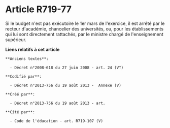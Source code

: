 # Article R719-77

Si le budget n'est pas exécutoire le 1er mars de l'exercice, il est arrêté par le recteur d'académie, chancelier des
universités, ou, pour les établissements qui lui sont directement rattachés, par le ministre chargé de l'enseignement
supérieur.

**Liens relatifs à cet article**

	**Anciens textes**:

	  - Décret n°2008-618 du 27 juin 2008 - art. 24 (VT)

	**Codifié par**:

	  - Décret n°2013-756 du 19 août 2013 -  Annexe (V)

	**Créé par**:

	  - Décret n°2013-756 du 19 août 2013 - art.

	**Cité par**:

	  - Code de l'éducation - art. R719-107 (V)
